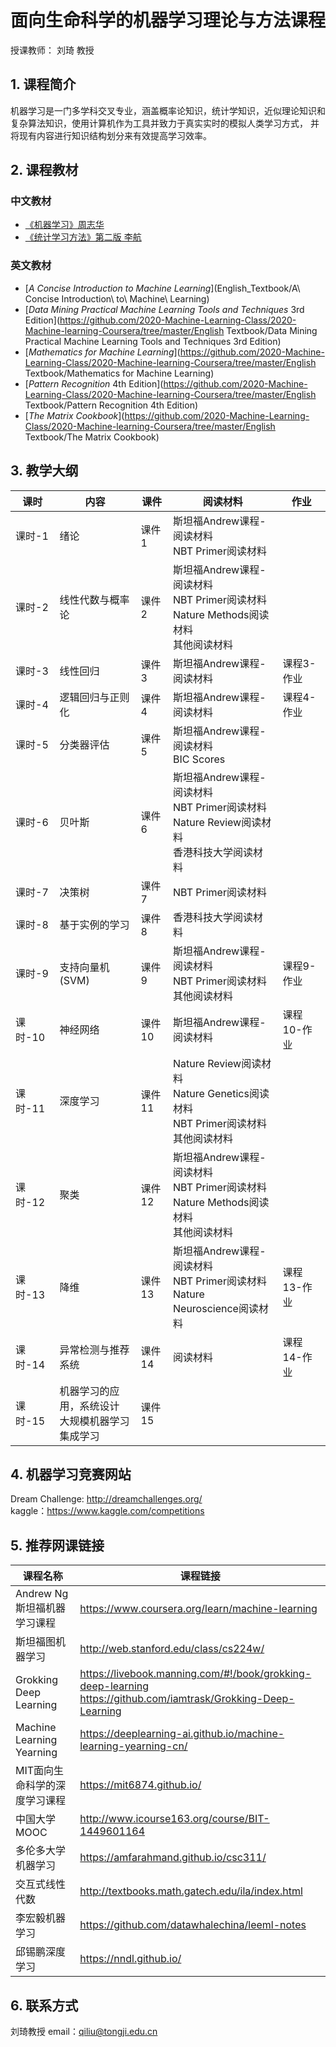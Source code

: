 # 面向生命科学的机器学习理论与方法课程
授课教师： 刘琦 教授
## 1. 课程简介 <br>
  机器学习是一门多学科交叉专业，涵盖概率论知识，统计学知识，近似理论知识和复杂算法知识，使用计算机作为工具并致力于真实实时的模拟人类学习方式， 并将现有内容进行知识结构划分来有效提高学习效率。 <br>

## 2. 课程教材

### 中文教材
* [《机器学习》周志华](https://item.jd.com/11867803.html) <br>
* [《统计学习方法》第二版 李航](https://item.jd.com/47384022706.html) <br>

### 英文教材
* [*A Concise Introduction to Machine Learning*](English_Textbook/A\ Concise Introduction\ to\ Machine\ Learning) <br>
* [*Data Mining Practical Machine Learning Tools and Techniques* 3rd Edition](https://github.com/2020-Machine-Learning-Class/2020-Machine-learning-Coursera/tree/master/English Textbook/Data Mining Practical Machine Learning Tools and Techniques 3rd Edition) <br>
* [*Mathematics for Machine Learning*](https://github.com/2020-Machine-Learning-Class/2020-Machine-learning-Coursera/tree/master/English Textbook/Mathematics for Machine Learning) <br>
* [*Pattern Recognition* 4th Edition](https://github.com/2020-Machine-Learning-Class/2020-Machine-learning-Coursera/tree/master/English Textbook/Pattern Recognition 4th Edition) <br>
* [*The Matrix Cookbook*](https://github.com/2020-Machine-Learning-Class/2020-Machine-learning-Coursera/tree/master/English Textbook/The Matrix Cookbook) <br>

## 3. 教学大纲
课时 | 内容 | 课件 | 阅读材料 | 作业
---|---|---|---|---
课时-1| 绪论 | 课件1 | 斯坦福Andrew课程-阅读材料 <br> NBT Primer阅读材料 | 
课时-2| 线性代数与概率论 | 课件2 | 斯坦福Andrew课程-阅读材料 <br> NBT Primer阅读材料 <br> Nature Methods阅读材料 <br> 其他阅读材料 |
课时-3| 线性回归 | 课件3 | 斯坦福Andrew课程-阅读材料 | 课程3-作业
课时-4| 逻辑回归与正则化 | 课件4 | 斯坦福Andrew课程-阅读材料 | 课程4-作业
课时-5| 分类器评估 | 课件5 | 斯坦福Andrew课程-阅读材料 <br> BIC Scores |
课时-6| 贝叶斯 | 课件6 | 斯坦福Andrew课程-阅读材料 <br> NBT Primer阅读材料 <br> Nature Review阅读材料 <br> 香港科技大学阅读材料
课时-7| 决策树 | 课件7 | NBT Primer阅读材料
课时-8| 基于实例的学习 |课件8 | 香港科技大学阅读材料
课时-9| 支持向量机(SVM) | 课件9 | 斯坦福Andrew课程-阅读材料 <br> NBT Primer阅读材料 <br> 其他阅读材料　| 课程9-作业
课时-10| 神经网络 | 课件10 | 斯坦福Andrew课程-阅读材料 | 课程10-作业
课时-11| 深度学习 | 课件11 | Nature Review阅读材料 <br> Nature Genetics阅读材料 <br> NBT Primer阅读材料 <br> 其他阅读材料
课时-12| 聚类 | 课件12 | 斯坦福Andrew课程-阅读材料 <br> NBT Primer阅读材料 <br> Nature Methods阅读材料 <br> 其他阅读材料
课时-13| 降维 | 课件13 | 斯坦福Andrew课程-阅读材料 <br> NBT Primer阅读材料 <br> Nature Neuroscience阅读材料 | 课程13-作业
课时-14| 异常检测与推荐系统　| 课件14 | 阅读材料 | 课程14-作业
课时-15| 机器学习的应用，系统设计 <br> 大规模机器学习 <br>集成学习 | 课件15

## 4. 机器学习竞赛网站
Dream Challenge: http://dreamchallenges.org/ <br>
kaggle：https://www.kaggle.com/competitions <br>

## 5. 推荐网课链接
课程名称 | 课程链接
---|---
Andrew Ng斯坦福机器学习课程 | https://www.coursera.org/learn/machine-learning
斯坦福图机器学习 |  http://web.stanford.edu/class/cs224w/
Grokking Deep Learning | https://livebook.manning.com/#!/book/grokking-deep-learning <br> https://github.com/iamtrask/Grokking-Deep-Learning                          
Machine Learning Yearning | https://deeplearning-ai.github.io/machine-learning-yearning-cn/
MIT面向生命科学的深度学习课程 | https://mit6874.github.io/
中国大学MOOC | http://www.icourse163.org/course/BIT-1449601164 
多伦多大学机器学习 | https://amfarahmand.github.io/csc311/ 
交互式线性代数 |  http://textbooks.math.gatech.edu/ila/index.html
李宏毅机器学习 |  https://github.com/datawhalechina/leeml-notes
邱锡鹏深度学习 |  https://nndl.github.io/

## 6. 联系方式
刘琦教授 email：qiliu@tongji.edu.cn
